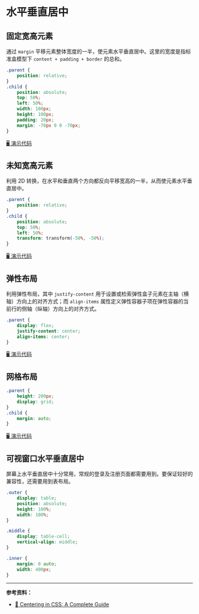 # 水平垂直居中

## 固定宽高元素

通过 `margin` 平移元素整体宽度的一半，使元素水平垂直居中。这里的宽度是指标准盒模型下 `content + padding + border` 的总和。

```css
.parent {
    position: relative;
}
.child {
    position: absolute;
    top: 50%;
    left: 50%;
    width: 100px;
    height: 100px;
    padding: 20px;
    margin: -70px 0 0 -70px;
}
```

[🖥 演示代码](<https://codepen.io/chriscoyier/pen/JGofm>)

## 未知宽高元素

利用 2D 转换，在水平和垂直两个方向都反向平移宽高的一半，从而使元素水平垂直居中。

```css
.parent {
    position: relative;
}
.child {
    position: absolute;
    top: 50%;
    left: 50%;
    transform: transform(-50%, -50%);
}
```

[🖥 演示代码](<https://codepen.io/chriscoyier/pen/lgFiq>)

## 弹性布局

利用弹性布局，其中 `justify-content` 用于设置或检索弹性盒子元素在主轴（横轴）方向上的对齐方式；而 `align-items` 属性定义弹性容器子项在弹性容器的当前行的侧轴（纵轴）方向上的对齐方式。

```css
.parent {
    display: flex;
    justify-content: center;
    align-items: center;
}
```

[🖥 演示代码](<https://codepen.io/chriscoyier/pen/msItD>)

## 网格布局

```css
.parent {
    height: 200px;
    display: grid;
}
.child {
    margin: auto;
}
```

[🖥 演示代码](<https://codepen.io/chriscoyier/pen/NvwpyK>)

## 可视窗口水平垂直居中

屏幕上水平垂直居中十分常用，常规的登录及注册页面都需要用到。要保证较好的兼容性，还需要用到表布局。

```css
.outer {
    display: table;
    position: absolute;
    height: 100%;
    width: 100%;
}

.middle {
    display: table-cell;
    vertical-align: middle;
}

.inner {
    margin: 0 auto;
    width: 400px;
}
```

---

**参考资料：**

* [📝 Centering in CSS: A Complete Guide](https://css-tricks.com/centering-css-complete-guide/)